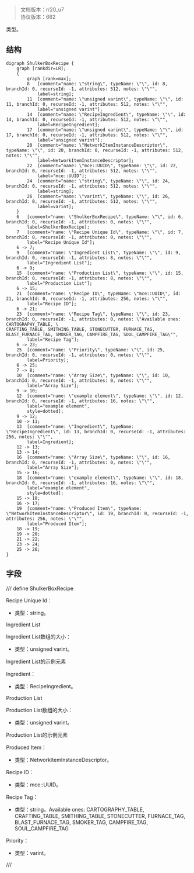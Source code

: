 # <!-- md:samp ShulkerBoxRecipe -->

> 文档版本：r/20_u7<br/>协议版本：662

<!-- md:samp ShulkerBoxRecipe -->类型。

## 结构

```viz
digraph ShulkerBoxRecipe {
	graph [rankdir=LR];
	{
		graph [rank=max];
		8	[comment="name: \"string\", typeName: \"\", id: 8, branchId: 0, recurseId: -1, attributes: 512, notes: \"\"",
			label=string];
		11	[comment="name: \"unsigned varint\", typeName: \"\", id: 11, branchId: 0, recurseId: -1, attributes: 512, notes: \"\"",
			label="unsigned varint"];
		14	[comment="name: \"RecipeIngredient\", typeName: \"\", id: 14, branchId: 0, recurseId: -1, attributes: 512, notes: \"\"",
			label=RecipeIngredient];
		17	[comment="name: \"unsigned varint\", typeName: \"\", id: 17, branchId: 0, recurseId: -1, attributes: 512, notes: \"\"",
			label="unsigned varint"];
		20	[comment="name: \"NetworkItemInstanceDescriptor\", typeName: \"\", id: 20, branchId: 0, recurseId: -1, attributes: 512, notes: \"\"",
			label=NetworkItemInstanceDescriptor];
		22	[comment="name: \"mce::UUID\", typeName: \"\", id: 22, branchId: 0, recurseId: -1, attributes: 512, notes: \"\"",
			label="mce::UUID"];
		24	[comment="name: \"string\", typeName: \"\", id: 24, branchId: 0, recurseId: -1, attributes: 512, notes: \"\"",
			label=string];
		26	[comment="name: \"varint\", typeName: \"\", id: 26, branchId: 0, recurseId: -1, attributes: 512, notes: \"\"",
			label=varint];
	}
	6	[comment="name: \"ShulkerBoxRecipe\", typeName: \"\", id: 6, branchId: 0, recurseId: -1, attributes: 0, notes: \"\"",
		label=ShulkerBoxRecipe];
	7	[comment="name: \"Recipe Unique Id\", typeName: \"\", id: 7, branchId: 0, recurseId: -1, attributes: 0, notes: \"\"",
		label="Recipe Unique Id"];
	6 -> 7;
	9	[comment="name: \"Ingredient List\", typeName: \"\", id: 9, branchId: 0, recurseId: -1, attributes: 8, notes: \"\"",
		label="Ingredient List"];
	6 -> 9;
	15	[comment="name: \"Production List\", typeName: \"\", id: 15, branchId: 0, recurseId: -1, attributes: 8, notes: \"\"",
		label="Production List"];
	6 -> 15;
	21	[comment="name: \"Recipe ID\", typeName: \"mce::UUID\", id: 21, branchId: 0, recurseId: -1, attributes: 256, notes: \"\"",
		label="Recipe ID"];
	6 -> 21;
	23	[comment="name: \"Recipe Tag\", typeName: \"\", id: 23, branchId: 0, recurseId: -1, attributes: 0, notes: \"Available ones: CARTOGRAPHY_TABLE, \
CRAFTING_TABLE, SMITHING_TABLE, STONECUTTER, FURNACE_TAG, BLAST_FURNACE_TAG, SMOKER_TAG, CAMPFIRE_TAG, SOUL_CAMPFIRE_TAG\"",
		label="Recipe Tag"];
	6 -> 23;
	25	[comment="name: \"Priority\", typeName: \"\", id: 25, branchId: 0, recurseId: -1, attributes: 0, notes: \"\"",
		label=Priority];
	6 -> 25;
	7 -> 8;
	10	[comment="name: \"Array Size\", typeName: \"\", id: 10, branchId: 0, recurseId: -1, attributes: 0, notes: \"\"",
		label="Array Size"];
	9 -> 10;
	12	[comment="name: \"example element\", typeName: \"\", id: 12, branchId: 0, recurseId: -1, attributes: 16, notes: \"\"",
		label="example element",
		style=dotted];
	9 -> 12;
	10 -> 11;
	13	[comment="name: \"Ingredient\", typeName: \"RecipeIngredient\", id: 13, branchId: 0, recurseId: -1, attributes: 256, notes: \"\"",
		label=Ingredient];
	12 -> 13;
	13 -> 14;
	16	[comment="name: \"Array Size\", typeName: \"\", id: 16, branchId: 0, recurseId: -1, attributes: 0, notes: \"\"",
		label="Array Size"];
	15 -> 16;
	18	[comment="name: \"example element\", typeName: \"\", id: 18, branchId: 0, recurseId: -1, attributes: 16, notes: \"\"",
		label="example element",
		style=dotted];
	15 -> 18;
	16 -> 17;
	19	[comment="name: \"Produced Item\", typeName: \"NetworkItemInstanceDescriptor\", id: 19, branchId: 0, recurseId: -1, attributes: 256, notes: \"\"",
		label="Produced Item"];
	18 -> 19;
	19 -> 20;
	21 -> 22;
	23 -> 24;
	25 -> 26;
}

```

## 字段

/// define
ShulkerBoxRecipe

Recipe Unique Id：<!-- md:samp string -->

- 类型：string。

Ingredient List

Ingredient List数组的大小：<!-- md:samp unsigned varint -->

- 类型：unsigned varint。

Ingredient List的示例元素

Ingredient：[<!-- md:samp RecipeIngredient -->](refs/protocols/types/RecipeIngredient.md)

- 类型：RecipeIngredient。

Production List

Production List数组的大小：<!-- md:samp unsigned varint -->

- 类型：unsigned varint。

Production List的示例元素

Produced Item：[<!-- md:samp NetworkItemInstanceDescriptor -->](refs/protocols/types/NetworkItemInstanceDescriptor.md)

- 类型：NetworkItemInstanceDescriptor。

Recipe ID：[<!-- md:samp mce::UUID -->](refs/protocols/types/mce::UUID.md)

- 类型：mce::UUID。

Recipe Tag：<!-- md:samp string -->

- 类型：string。Available ones: CARTOGRAPHY_TABLE, CRAFTING_TABLE, SMITHING_TABLE, STONECUTTER, FURNACE_TAG, BLAST_FURNACE_TAG, SMOKER_TAG, CAMPFIRE_TAG, SOUL_CAMPFIRE_TAG

Priority：<!-- md:samp varint -->

- 类型：varint。


///

